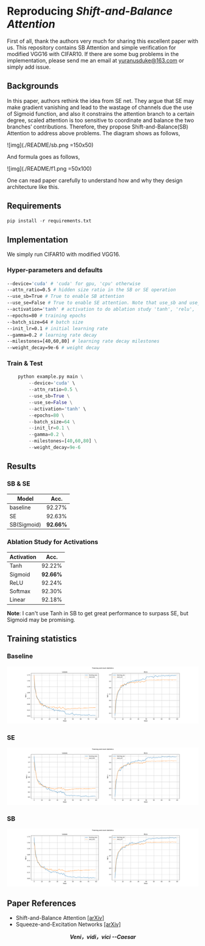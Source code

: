 # Reproducing ***Shift-and-Balance Attention***

First of all, thank the authors very much for sharing this excellent paper ***<Shift-and-Balance Attention>*** with us. This repository contains SB Attention and simple verification for modified VGG16
with CIFAR10. If there are some bug problems in the 
implementation, please send me an email at yuranusduke@163.com or simply add issue.

## Backgrounds
In this paper, authors rethink the idea from SE net. They argue that SE may make gradient vanishing and lead to the wastage of channels due the use of Sigmoid function, and also it constrains the attention
branch to a certain degree, scaled attention is too sensitive to coordinate and balance the two branches’ contributions. Therefore, they propose Shift-and-Balance(SB) Attention to address above problems. The diagram shows as follows,

![img](./README/sb.png =150x50)

And formula goes as follows,

![img](./README/f1.png =50x100)

One can read paper carefully to understand how and why they design architecture like this.

## Requirements

```Python
pip install -r requirements.txt 
```

## Implementation

We simply run CIFAR10 with modified VGG16.

### Hyper-parameters and defaults
```bash
--device='cuda' # 'cuda' for gpu, 'cpu' otherwise
--attn_ratio=0.5 # hidden size ratio in the SB or SE operation
--use_sb=True # True to enable SB attention
--use_se=False # True to enable SE attention. Note that use_sb and use_se should not be activated at the same time, they are used to do comparison experiments
--activation='tanh' # activation to do ablation study 'tanh', 'relu', 'sigmoid', 'softmax', 'linear'
--epochs=80 # training epochs
--batch_size=64 # batch size
--init_lr=0.1 # initial learning rate
--gamma=0.2 # learning rate decay
--milestones=[40,60,80] # learning rate decay milestones
--weight_decay=9e-6 # weight decay
```

### Train & Test

```python
    python example.py main \
        --device='cuda' \
        --attn_ratio=0.5 \
        --use_sb=True \
        --use_se=False \
        --activation='tanh' \
        --epochs=80 \
        --batch_size=64 \
        --init_lr=0.1 \
        --gamma=0.2 \
        --milestones=[40,60,80] \
        --weight_decay=9e-6 

```

## Results

### SB & SE
| Model             | Acc.        |
| ----------------- | ----------- |
| baseline       	| 92.27%      |
| SE              	| 92.63%      |
| SB(Sigmoid)       | **92.66%**  |

### Ablation Study for Activations

| Activation        | Acc.        |
| ----------------- | ----------- |
| Tanh            	| 92.22%      |
| Sigmoid         	| **92.66%**  |
| ReLU   			| 92.24%      |
| Softmax   		| 92.30%      |
| Linear   			| 92.18%      |

**Note**: I can't use Tanh in SB to get great performance to surpass SE, but Sigmoid may be promising.

## Training statistics
### Baseline
![img](./README/vgg16_0.5_False_False_tanh.png)

### SE
![img](./README/vgg16_0.5_False_True_tanh.png)

### SB
![img](./README/vgg16_0.5_True_False_tanh.png)

## Paper References
- Shift-and-Balance Attention [[arXiv]](https://arxiv.org/pdf/2103.13080)
- Squeeze-and-Excitation Networks [[arXiv]](https://arxiv.org/abs/1709.01507 )

***<center>Veni，vidi，vici --Caesar</center>***
